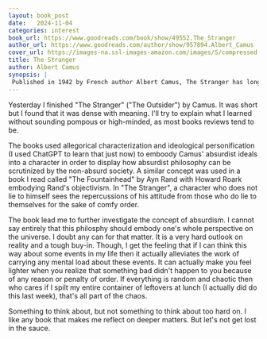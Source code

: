 ```yaml
---
layout: book_post
date:   2024-11-04
categories: interest
book_url: https://www.goodreads.com/book/show/49552.The_Stranger
author_url: https://www.goodreads.com/author/show/957894.Albert_Camus
cover_url: https://images-na.ssl-images-amazon.com/images/S/compressed.photo.goodreads.com/books/1481459507i/17160066._SX150_.jpg
title: The Stranger
author: Albert Camus
synopsis: |
 Published in 1942 by French author Albert Camus, The Stranger has long been considered a classic of twentieth-century literature. Le Monde ranks it as number one on its "100 Books of the Century" list. Through this story of an ordinary man unwittingly drawn into a senseless murder on a sundrenched Algerian beach, Camus explores what he termed "the nakedness of man faced with the absurd."
---
```


Yesterday I finished "The Stranger" ("The Outsider") by Camus. It was short but I found that it was dense with meaning. I'll try to explain what I learned without sounding pompous or high-minded, as most books reviews tend to be.

The books used allegorical characterization and  ideological personification (I used ChatGPT to learn that just now) to emboody Camus' absurdist ideals into a character in order to display how absurdist philosophy can be scrutinized by the non-absurd society. A similar concept was used in a book I read called "The Fountainhead" by Ayn Rand with Howard Roark embodying Rand's objectivism. In "The Stranger", a character who does not lie to himself sees the repercussions of his attitude from those who do lie to themselves for the sake of comfy order. 

The book lead me to further investigate the concept of absurdism. I cannot say entirely that this philosphy should embody one's whole perspective on the universe. I doubt any can for that matter. It is a very hard outlook on reality and a tough buy-in. Though, I get the feeling that if I can think this way about some events in my life then it actually alleviates the work of carrying any mental load about these events. It can actually make you feel lighter when you realize that something bad didn't happen to you because of any reason or penalty of order. If everything is random and chaotic then who cares if I spilt my entire container of leftovers at lunch (I actually did do this last week), that's all part of the chaos.

Something to think about, but not something to think about too hard on. I like any book that makes me reflect on deeper matters. But let's not get lost in the sauce. 
